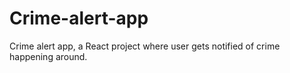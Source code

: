 # Crime-alert-app
Crime alert app, a React project where user gets notified of crime happening around.
